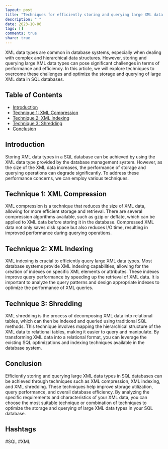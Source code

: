 ```yaml
---
layout: post
title: "Techniques for efficiently storing and querying large XML data types in SQL"
description: " "
date: 2023-10-06
tags: []
comments: true
share: true
---
```


XML data types are common in database systems, especially when dealing with complex and hierarchical data structures. However, storing and querying large XML data types can pose significant challenges in terms of performance and efficiency. In this article, we will explore techniques to overcome these challenges and optimize the storage and querying of large XML data in SQL databases.

## Table of Contents
- [Introduction](#introduction)
- [Technique 1: XML Compression](#technique-1-xml-compression)
- [Technique 2: XML Indexing](#technique-2-xml-indexing)
- [Technique 3: Shredding](#technique-3-shredding)
- [Conclusion](#conclusion)

## Introduction
Storing XML data types in a SQL database can be achieved by using the XML data type provided by the database management system. However, as the size of the XML data increases, the performance of storage and querying operations can degrade significantly. To address these performance concerns, we can employ various techniques.

## Technique 1: XML Compression
XML compression is a technique that reduces the size of XML data, allowing for more efficient storage and retrieval. There are several compression algorithms available, such as gzip or deflate, which can be applied to XML data before storing it in the database. Compressed XML data not only saves disk space but also reduces I/O time, resulting in improved performance during querying operations.

## Technique 2: XML Indexing
XML indexing is crucial to efficiently query large XML data types. Most database systems provide XML indexing capabilities, allowing for the creation of indexes on specific XML elements or attributes. These indexes improve query performance by speeding up the retrieval of XML data. It is important to analyze the query patterns and design appropriate indexes to optimize the performance of XML queries.

## Technique 3: Shredding
XML shredding is the process of decomposing XML data into relational tables, which can then be indexed and queried using traditional SQL methods. This technique involves mapping the hierarchical structure of the XML data to relational tables, making it easier to query and manipulate. By transforming XML data into a relational format, you can leverage the existing SQL optimizations and indexing techniques available in the database system.

## Conclusion
Efficiently storing and querying large XML data types in SQL databases can be achieved through techniques such as XML compression, XML indexing, and XML shredding. These techniques help improve storage utilization, query performance, and overall database efficiency. By analyzing the specific requirements and characteristics of your XML data, you can choose the most suitable technique or combination of techniques to optimize the storage and querying of large XML data types in your SQL database.

## Hashtags
#SQL #XML